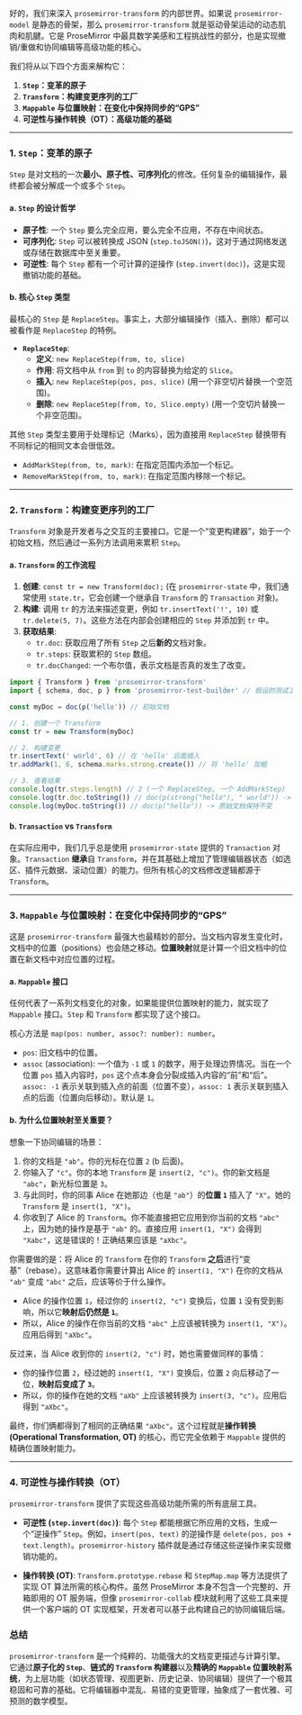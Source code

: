 

好的，我们来深入 `prosemirror-transform` 的内部世界。如果说 `prosemirror-model` 是静态的骨架，那么 `prosemirror-transform` 就是驱动骨架运动的动态肌肉和肌腱。它是 ProseMirror 中最具数学美感和工程挑战性的部分，也是实现撤销/重做和协同编辑等高级功能的核心。

我们将从以下四个方面来解构它：

1.  **`Step`：变革的原子**
2.  **`Transform`：构建变更序列的工厂**
3.  **`Mappable` 与位置映射：在变化中保持同步的“GPS”**
4.  **可逆性与操作转换（OT）：高级功能的基础**

---

### 1. `Step`：变革的原子

`Step` 是对文档的一次**最小、原子性、可序列化**的修改。任何复杂的编辑操作，最终都会被分解成一个或多个 `Step`。

#### a. `Step` 的设计哲学

- **原子性**: 一个 `Step` 要么完全应用，要么完全不应用，不存在中间状态。
- **可序列化**: `Step` 可以被转换成 JSON (`step.toJSON()`)，这对于通过网络发送或存储在数据库中至关重要。
- **可逆性**: 每个 `Step` 都有一个可计算的逆操作 (`step.invert(doc)`)，这是实现撤销功能的基础。

#### b. 核心 `Step` 类型

最核心的 `Step` 是 `ReplaceStep`。事实上，大部分编辑操作（插入、删除）都可以被看作是 `ReplaceStep` 的特例。

- **`ReplaceStep`**:
  - **定义**: `new ReplaceStep(from, to, slice)`
  - **作用**: 将文档中从 `from` 到 `to` 的内容替换为给定的 `Slice`。
  - **插入**: `new ReplaceStep(pos, pos, slice)` (用一个非空切片替换一个空范围)。
  - **删除**: `new ReplaceStep(from, to, Slice.empty)` (用一个空切片替换一个非空范围)。

其他 `Step` 类型主要用于处理标记（Marks），因为直接用 `ReplaceStep` 替换带有不同标记的相同文本会很低效。

- `AddMarkStep(from, to, mark)`: 在指定范围内添加一个标记。
- `RemoveMarkStep(from, to, mark)`: 在指定范围内移除一个标记。

---

### 2. `Transform`：构建变更序列的工厂

`Transform` 对象是开发者与之交互的主要接口。它是一个“变更构建器”，始于一个初始文档，然后通过一系列方法调用来累积 `Step`。

#### a. `Transform` 的工作流程

1.  **创建**: `const tr = new Transform(doc);` (在 `prosemirror-state` 中，我们通常使用 `state.tr`，它会创建一个继承自 `Transform` 的 `Transaction` 对象)。
2.  **构建**: 调用 `tr` 的方法来描述变更，例如 `tr.insertText('!', 10)` 或 `tr.delete(5, 7)`。这些方法在内部会创建相应的 `Step` 并添加到 `tr` 中。
3.  **获取结果**:
    - `tr.doc`: 获取应用了所有 `Step` 之后**新的**文档对象。
    - `tr.steps`: 获取累积的 `Step` 数组。
    - `tr.docChanged`: 一个布尔值，表示文档是否真的发生了改变。

```typescript
import { Transform } from 'prosemirror-transform'
import { schema, doc, p } from 'prosemirror-test-builder' // 假设的测试工具

const myDoc = doc(p('hello')) // 初始文档

// 1. 创建一个 Transform
const tr = new Transform(myDoc)

// 2. 构建变更
tr.insertText(' world', 6) // 在 'hello' 后面插入
tr.addMark(1, 6, schema.marks.strong.create()) // 将 'hello' 加粗

// 3. 查看结果
console.log(tr.steps.length) // 2 (一个 ReplaceStep, 一个 AddMarkStep)
console.log(tr.doc.toString()) // doc(p(strong("hello"), " world")) -> 新的文档
console.log(myDoc.toString()) // doc(p("hello")) -> 原始文档保持不变
```

#### b. `Transaction` vs `Transform`

在实际应用中，我们几乎总是使用 `prosemirror-state` 提供的 `Transaction` 对象。`Transaction` **继承**自 `Transform`，并在其基础上增加了管理编辑器状态（如选区、插件元数据、滚动位置）的能力。但所有核心的文档修改逻辑都源于 `Transform`。

---

### 3. `Mappable` 与位置映射：在变化中保持同步的“GPS”

这是 `prosemirror-transform` 最强大也最精妙的部分。当文档内容发生变化时，文档中的位置（positions）也会随之移动。**位置映射**就是计算一个旧文档中的位置在新文档中对应位置的过程。

#### a. `Mappable` 接口

任何代表了一系列文档变化的对象，如果能提供位置映射的能力，就实现了 `Mappable` 接口。`Step` 和 `Transform` 都实现了这个接口。

核心方法是 `map(pos: number, assoc?: number): number`。

- `pos`: 旧文档中的位置。
- `assoc` (association): 一个值为 `-1` 或 `1` 的数字，用于处理边界情况。当在一个位置 `pos` 插入内容时，`pos` 这个点本身会分裂成插入内容的“前”和“后”。`assoc: -1` 表示关联到插入点的前面（位置不变），`assoc: 1` 表示关联到插入点的后面（位置向后移动）。默认是 `1`。

#### b. 为什么位置映射至关重要？

想象一下协同编辑的场景：

1.  你的文档是 `"ab"`。你的光标在位置 `2` (b 后面)。
2.  你输入了 `"c"`。你的本地 `Transform` 是 `insert(2, "c")`。你的新文档是 `"abc"`，新光标位置是 `3`。
3.  与此同时，你的同事 Alice 在她那边（也是 `"ab"`）的**位置 `1`** 插入了 `"X"`。她的 `Transform` 是 `insert(1, "X")`。
4.  你收到了 Alice 的 `Transform`。你不能直接把它应用到你当前的文档 `"abc"` 上，因为她的操作是基于 `"ab"` 的。直接应用 `insert(1, "X")` 会得到 `"Xabc"`，这是错误的！正确结果应该是 `"aXbc"`。

你需要做的是：将 Alice 的 `Transform` 在你的 `Transform` **之后**进行“变基”（rebase）。这意味着你需要计算出 Alice 的 `insert(1, "X")` 在你的文档从 `"ab"` 变成 `"abc"` 之后，应该等价于什么操作。

- Alice 的操作位置 `1`，经过你的 `insert(2, "c")` 变换后，位置 `1` 没有受到影响，所以它**映射后仍然是 `1`**。
- 所以，Alice 的操作在你当前的文档 `"abc"` 上应该被转换为 `insert(1, "X")`。应用后得到 `"aXbc"`。

反过来，当 Alice 收到你的 `insert(2, "c")` 时，她也需要做同样的事情：

- 你的操作位置 `2`，经过她的 `insert(1, "X")` 变换后，位置 `2` 向后移动了一位，**映射后变成了 `3`**。
- 所以，你的操作在她的文档 `"aXb"` 上应该被转换为 `insert(3, "c")`。应用后得到 `"aXbc"`。

最终，你们俩都得到了相同的正确结果 `"aXbc"`。这个过程就是**操作转换 (Operational Transformation, OT)** 的核心，而它完全依赖于 `Mappable` 提供的精确位置映射能力。

---

### 4. 可逆性与操作转换（OT）

`prosemirror-transform` 提供了实现这些高级功能所需的所有底层工具。

- **可逆性 (`step.invert(doc)`)**:
  每个 `Step` 都能根据它所应用的文档，生成一个“逆操作” `Step`。例如，`insert(pos, text)` 的逆操作是 `delete(pos, pos + text.length)`。`prosemirror-history` 插件就是通过存储这些逆操作来实现撤销功能的。

- **操作转换 (OT)**:
  `Transform.prototype.rebase` 和 `StepMap.map` 等方法提供了实现 OT 算法所需的核心构件。虽然 ProseMirror 本身不包含一个完整的、开箱即用的 OT 服务端，但像 `prosemirror-collab` 模块就利用了这些工具来提供一个客户端的 OT 实现框架，开发者可以基于此构建自己的协同编辑后端。

### 总结

`prosemirror-transform` 是一个纯粹的、功能强大的文档变更描述与计算引擎。它通过**原子化的 `Step`**、**链式的 `Transform` 构建器**以及**精确的 `Mappable` 位置映射系统**，为上层功能（如状态管理、视图更新、历史记录、协同编辑）提供了一个极其稳固和可靠的基础。它将编辑器中混乱、易错的变更管理，抽象成了一套优雅、可预测的数学模型。
